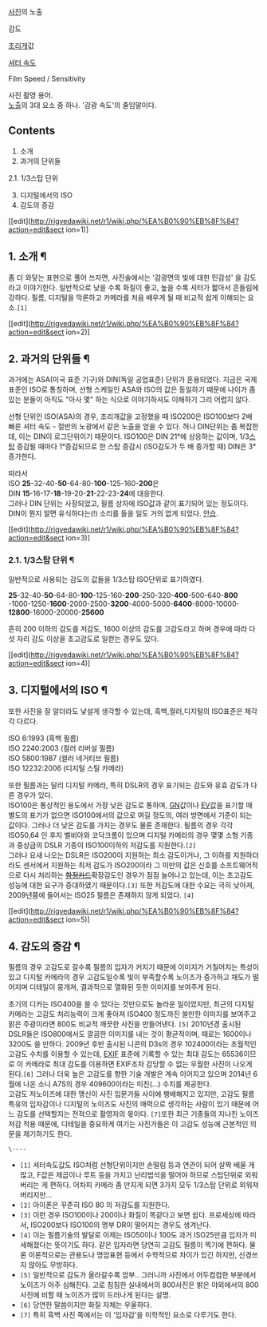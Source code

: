 [사진](%EC%82%AC%EC%A7%84.md)의 노출

감도

[조리개](%EC%A1%B0%EB%A6%AC%EA%B0%9C.md)값

[셔터 속도](%EC%85%94%ED%84%B0%20%EC%86%8D%EB%8F%84.md)

  
Film Speed / Sensitivity

사진 촬영 용어.  
[노출](%EB%85%B8%EC%B6%9C%28%EC%82%AC%EC%A7%84%29.md)의 3대 요소 중 하나. '감광 속도'의
줄임말이다.

## Contents

    

1. 소개 
2. 과거의 단위들 
    

2.1. 1/3스탑 단위

3. 디지털에서의 ISO 
4. 감도의 증감 

[[edit](http://rigvedawiki.net/r1/wiki.php/%EA%B0%90%EB%8F%84?action=edit&sect
ion=1)]

## 1. 소개 ¶

좀 더 와닿는 표현으로 풀어 쓰자면, 사진술에서는 '감광면의 빛에 대한 민감성' 을 감도라고 이야기한다. 일반적으로 낮을 수록 화질이 좋고,
높을 수록 셔터가 짧아서 흔들림에 강하다. 필름, 디지털을 막론하고 카메라를 처음 배우게 될 때 비교적 쉽게 이해되는 요소.`[1]`

  

[[edit](http://rigvedawiki.net/r1/wiki.php/%EA%B0%90%EB%8F%84?action=edit&sect
ion=2)]

## 2. 과거의 단위들 ¶

과거에는 ASA(미국 표준 기구)와 DIN(독일 공업표준) 단위가 혼용되었다. 지금은 국제표준인 ISO로 통칭하며, 선형 스케일인 ASA와
ISO의 값은 동일하기 때문에 나이가 좀 있는 분들이 아직도 "아사 몇" 하는 식으로 이야기하셔도 이해하기 그리 어렵지 않다.

  

선형 단위인 ISO(ASA)의 경우, 조리개값을 고정했을 때 ISO200은 ISO100보다 2배 빠른 셔터 속도 - 절반의 노광에서 같은
노출을 얻을 수 있다. 허나 DIN단위는 좀 복잡한데, 이는 DIN이 로그단위이기 때문이다. ISO100은 DIN 21°에 상응하는 값이며,
1/3[스탑](%EB%85%B8%EC%B6%9C%28%EC%82%AC%EC%A7%84%29#s-2.md) 증감될 때마다 1°증감되므로
한 스탑 증감시 (ISO감도가 두 배 증가할 때) DIN은 3°증가한다.

  

따라서  
ISO **25**-32-40-**50**-64-80-**100**-125-160-**200**은  
DIN **15**-16-17-**18**-19-20-**21**-22-23-**24**에 대응한다.  
그러나 DIN 단위는 사장되었고, 필름 상자에 ISO값과 같이 표기되어 있는 정도이다. DIN이 뭔지 알면 유식하다는(!) 소리를 들을 일도
거의 없게 되었다. [안습](%EC%95%88%EC%8A%B5.md).

  

[[edit](http://rigvedawiki.net/r1/wiki.php/%EA%B0%90%EB%8F%84?action=edit&sect
ion=3)]

### 2.1. 1/3스탑 단위 ¶

일반적으로 사용되는 감도의 값들을 1/3스탑 ISO단위로 표기하였다.

  

**25**-32-40-**50**-64-80-**100**-125-160-**200**-250-320-**400**-500-640-**800**  
-1000-1250-**1600**-2000-2500-**3200**-4000-5000-**6400**-8000-10000-**12800**-16000-20000-**25600**

  

흔히 200 이하의 감도를 저감도, 1600 이상의 감도를 고감도라고 하며 경우에 따라 다섯 자리 감도 이상을 초고감도로 일컫는 경우도
있다.

  

[[edit](http://rigvedawiki.net/r1/wiki.php/%EA%B0%90%EB%8F%84?action=edit&sect
ion=4)]

## 3. 디지털에서의 ISO ¶

또한 사진을 잘 알더라도 낯설게 생각할 수 있는데, 흑백,컬러,디지털의 ISO표준은 제각각 다르다.

  

ISO 6:1993 (흑백 필름)  
ISO 2240:2003 (컬러 리버설 필름)  
ISO 5800:1987 (컬러 네거티브 필름)  
ISO 12232:2006 (디지털 스틸 카메라)  

또한 필름과는 달리 디지털 카메라, 특히 DSLR의 경우 표기되는 감도와 유효 감도가 다른 경우가 있다.  
ISO100은 통상적인 용도에서 가장 낮은 감도로 통하며,
[GN](%EA%B0%80%EC%9D%B4%EB%93%9C%20%EB%84%98%EB%B2%84.md)값이나
[EV](%EB%85%B8%EC%B6%9C%28%EC%82%AC%EC%A7%84%29#s-1.md)값을 표기할 때 별도의 표기가 없으면
ISO100에서의 값으로 여길 정도의, 여러 방면에서 기준이 되는 값이다. 그러나 더 낮은 감도를 가지는 경우도 물론 존재한다. 필름의 경우
각각 ISO50,64 인 후지 벨비아와 코닥크롬이 있으며 디지털 카메라의 경우 몇몇 소형 기종과 중상급의 DSLR 기종이 ISO100이하의
저감도를 지원한다.`[2]`  
그러나 요새 나오는 DSLR은 ISO200이 지원하는 최소 감도이거나, 그 이하를 지원하더라도 센서에서 지원하는 최저 감도가 ISO200이라
그 미만의 값은 신호를 소프트웨어적으로 다시 처리하는
<del>[함정카드](%ED%95%A8%EC%A0%95%EC%B9%B4%EB%93%9C.md)</del>확장감도인 경우가 점점 늘어나고
있는데, 이는 초고감도 성능에 대한 요구가 증대하였기 때문이다.`[3]` 또한 저감도에 대한 수요는 극히 낮아져, 2009년쯤에 들어서는
ISO25 필름은 존재하지 않게 되었다. `[4]`

  

[[edit](http://rigvedawiki.net/r1/wiki.php/%EA%B0%90%EB%8F%84?action=edit&sect
ion=5)]

## 4. 감도의 증감 ¶

필름의 경우 고감도로 갈수록 필름의 입자가 커지기 때문에 이미지가 거칠어지는 특성이 있고 디지털 카메라의 경우 고감도일수록 빛이 부족할수록
노이즈가 증가하고 채도가 떨어지며 디테일이 뭉개져, 결과적으로 열화된 듯한 이미지를 보여주게 된다.

  

초기의 디카는 ISO400을 쓸 수 있다는 것만으로도 놀라운 일이었지만, 최근의 디지털 카메라는 고감도 처리능력이 크게 좋아져 ISO400
정도까진 쓸만한 이미지를 보여주고 맑은 주광이라면 800도 비교적 깨끗한 사진을 만들어낸다. `[5]` 2010년경 출시된 DSLR들은
ISO800에서도 깔끔한 이미지를 내는 것이 평균적이며, 때로는 1600이나 3200도 쓸 만하다. 2009년 후반 출시된 니콘의 D3s의
경우 102400이라는 초월적인 고감도 수치를 이용할 수 있는데, [EXIF](EXIF.md) 표준에 기록할 수 있는 최대 감도는
65536이므로 이 카메라로 최대 감도를 이용하면 EXIF조차 감당할 수 없는 우월한 사진이 나오게 된다.`[6]` 그러나 더욱 높은
고감도를 향한 기술 개발은 계속 이어지고 있으며 2014년 6월에 나온 소니 A7S의 경우 409600이라는 미친(...) 수치를 제공한다.  
고감도 저노이즈에 대한 맹신이 사진 입문가들 사이에 팽배해지고 있지만, 고감도 필름 특유의 입자감이나 디지털의 노이즈도 사진의 매력으로
생각하는 사람이 있기 때문에 어느 감도를 선택할지는 전적으로 촬영자의 몫이다. `[7]`또한 최근 기종들의 지나친 노이즈저감 적용 때문에,
디테일을 중요하게 여기는 사진가들은 이 고감도 성능에 근본적인 의문을 제기하기도 한다.  

`\----`

  * `[1]` 셔터속도값도 ISO처럼 선형단위이지만 손떨림 등과 연관이 되어 살짝 배울 게 많고, F값은 제곱이나 루트 등을 가지고 난리법석을 떨어야 하므로 스탑단위로 외워 버리는 게 편하다. 어차피 카메라 좀 만지게 되면 3가지 모두 1/3스탑 단위로 외워져 버리지만...
  * `[2]` 아이폰은 꾸준히 ISO 80 의 저감도를 지원한다.
  * `[3]` 이런 경우 ISO100이나 200이나 화질이 똑같다고 보면 쉽다. 프로세싱에 따라서, ISO200보다 ISO100의 명부 DR이 떨어지는 경우도 생겨난다.
  * `[4]` 이는 필름기술의 발달로 이제는 ISO50이나 100도 과거 ISO25만큼 입자가 미세해졌다는 뜻이기도 하다. 같은 입자라면 당연히 고감도 필름이 찍기에 편하다. 물론 이론적으로는 관용도나 명암표현 등에서 수학적으로 차이가 있긴 하지만, 신경쓰지 않아도 무방하다.
  * `[5]` 일반적으로 감도가 올라갈수록 암부.. 그러니까 사진에서 어두컴컴한 부분에서 노이즈가 아주 심해진다. 고로 침침한 실내에서의 800사진은 밝은 야외에서의 800사진에 비할 때 노이즈가 많이 드러나게 된다는 설명.
  * `[6]` 당연한 말씀이지만 화질 자체는 우울하다.
  * `[7]` 특히 흑백 사진 쪽에서는 이 '입자감'을 미학적인 요소로 다루기도 한다. 

